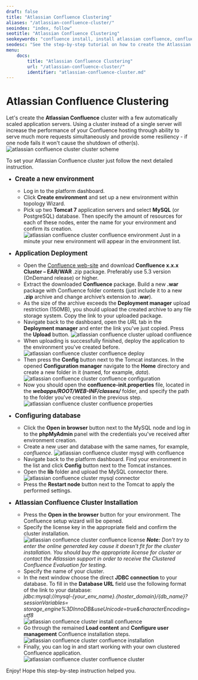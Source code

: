 ```yaml
---
draft: false
title: "Atlassian Confluence Clustering"
aliases: "/atlassian-confluence-cluster/"
seoindex: "index, follow"
seotitle: "Atlassian Confluence Clustering"
seokeywords: "confluence install, install atlassian confluence, confluence clustered environment, atlassian confluence cluster, confluence cluster, atlassian confluence hosting, software clustering, deploy confluence, confluence download, atlassian confluence app"
seodesc: "See the step-by-step tutorial on how to create the Atlassian Confluence cluster with a few automatically scaled application servers to increase the performance of your Confluence hosting."
menu: 
    docs:
        title: "Atlassian Confluence Clustering"
        url: "/atlassian-confluence-cluster/"
        identifier: "atlassian-confluence-cluster.md"
---
```


# Atlassian Confluence Clustering                                                                    

Let's create the **Atlassian Confluence** cluster with a few automatically scaled application servers. Using a cluster instead of a single server will increase the performance of your Confluence hosting through ability to serve much more requests simultaneously and provide some resiliency - if one node fails it won't cause the shutdown of other(s).
![atlassian confluence cluster cluster scheme](cluster-scheme.png)

To set your Atlassian Confluence cluster just follow the next detailed instruction.

* **<big><span type="A">Create a new environment</big>**</span>
    * Log in to the platform dashboard.
    * Click **Create environment** and set up a new environment within topology Wizard.
    * Pick up two **Tomcat 7** application servers and select **MySQL** (or PostgreSQL) database. Then specify the amount of resources for each of these nodes, enter the name for your environment and confirm its creation.
![atlassian confluence cluster confluence environment](confluence-environment.png)
Just in a minute your new environment will appear in the environment list.

* **<big><span type="A">Application Deployment</big>**</span>
    * Open the [Confluence web-site](https://www.atlassian.com/software/confluence/download) and download **Confluence x.x.x Cluster – EAR/WAR** .zip package. Preferably use 5.3 version (OnDemand release) or higher.
    * Extract the downloaded **Confluence** package. Build a new **.war** package with Confluence folder contents (just include it to a new **.zip** archive and change archive’s extension to **.war**).
    * As the size of the archive exceeds the **Deployment manager** upload restriction (150MB), you should upload the created archive to any file storage system. Copy the link to your uploaded package.
    * Navigate back to the dashboard, open the *URL* tab in the **Deployment manager** and enter the link you've just copied. Press the **Upload** button.
![atlassian confluence cluster upload confluence](upload-confluence.png)
    * When uploading is successfully finished, deploy the application to the environment you've created before. 
![atlassian confluence cluster confluence deploy](confluence-deploy.png)
    * Then press the **Config** button next to the Tomcat instances. In the opened **Configuration manager** navigate to the **Home** directory and create a new folder in it (named, for example, *data*).
![atlassian confluence cluster confluence configuration](confluence-configuration.png)
    * Now you should open the **confluence-init.properties** file, located in the ***webapps/ROOT/WEB-INF/classes/*** folder, and specify the path to the folder you've created in the previous step.
![atlassian confluence cluster confluence properties](confluence-properties.png)

* **<big><span type="A">Configuring database</big>**</span>
    * Click the **Open in browser** button next to the MySQL node and log in to the **phpMyAdmin** panel with the credentials you've received after environment creation.
    * Create a new user and database with the same names, for example, *confluence*.
![atlassian confluence cluster mysql with confluence](mysql-with-confluence.png)
    * Navigate back to the platform dashboard. Find your environment in the list and click **Config** button next to the Tomcat instances.
    * Open the **lib** folder and upload the MySQL connector there.
![atlassian confluence cluster mysql connector](mysql-connector.png)
    * Press the **Restart node** button next to the Tomcat to apply the performed settings.
    
* **<big><span type="A">Atlassian Confluence Cluster Installation</big>**</span>
    * Press the **Open in the browser** button for your environment. The Confluence setup wizard will be opened.
    * Specify the license key in the appropriate field and confirm the cluster installation.
![atlassian confluence cluster confluence license](confluence-license.png)
<i>**Note:** Don't try to enter the online generated key cause it doesn't fit for the cluster installation. You should buy the appropriate license for cluster or contact the Atlassian support in order to receive the Clustered Confluence Evaluation for testing.</i>
    * Specify the name of your cluster.
    * In the next window choose the direct **JDBC connection** to your database.
To fill in the **Database URL** field use the following format of the link to your database:  
*jdbc:mysql://mysql-{your_env_name}.{hoster_domain}/{db_name}?sessionVariables=  
storage_engine%3DInnoDB&useUnicode=true&characterEncoding=utf8*  
![atlassian confluence cluster install confluence](install-confluence.png)
    * Go through the remained **Load content** and **Configure user management** Confluence installation steps.
![atlassian confluence cluster confluence installation](confluence-installation.png)
    * Finally, you can log in and start working with your own clustered Confluence application.
![atlassian confluence cluster confluence cluster](confluence-cluster.png)

Enjoy! Hope this step-by-step instruction helped you.